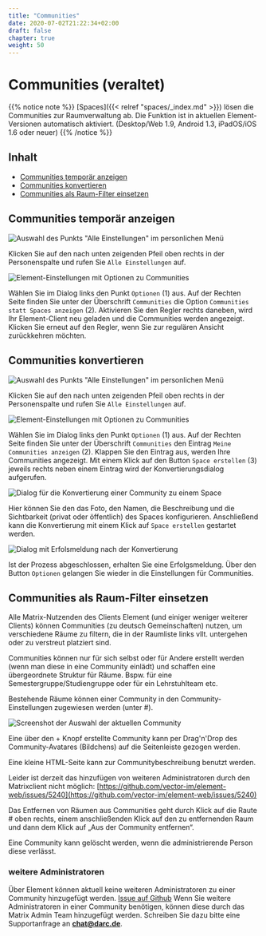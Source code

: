 ```yaml
---
title: "Communities"
date: 2020-07-02T21:22:34+02:00
draft: false
chapter: true
weight: 50
---
```


# Communities (veraltet)

{{% notice note %}}
[Spaces]({{< relref "spaces/_index.md" >}}) lösen die Communities zur Raumverwaltung ab. Die Funktion ist in aktuellen Element-Versionen automatisch aktiviert. (Desktop/Web 1.9, Android 1.3, iPadOS/iOS 1.6 oder neuer)
{{% /notice %}}

## Inhalt
  * [Communities temporär anzeigen](#communities-temporär-anzeigen)
  * [Communities konvertieren](#communities-konvertieren)
  * [Communities als Raum-Filter einsetzen](#communities-als-raum-filter-einsetzen)

## Communities temporär anzeigen

![Auswahl des Punkts "Alle Einstellungen" im personlichen Menü](/images/06_Settings_de.png)

Klicken Sie auf den nach unten zeigenden Pfeil oben rechts in der Personenspalte und rufen Sie `Alle Einstellungen` auf. 

![Element-Einstellungen mit Optionen zu Communities](/images/20_Communities_Settings1_de.png)

Wählen Sie im Dialog links den Punkt `Optionen` (1) aus. Auf der Rechten Seite finden Sie unter der Überschrift `Communities` die Option `Communities statt Spaces anzeigen` (2). Aktivieren Sie den Regler rechts daneben, wird Ihr Element-Client neu geladen und die Communities werden angezeigt. Klicken Sie erneut auf den Regler, wenn Sie zur regulären Ansicht zurückkehren möchten.

## Communities konvertieren

![Auswahl des Punkts "Alle Einstellungen" im personlichen Menü](/images/06_Settings_de.png)

Klicken Sie auf den nach unten zeigenden Pfeil oben rechts in der Personenspalte und rufen Sie `Alle Einstellungen` auf.

![Element-Einstellungen mit Optionen zu Communities](/images/20_Communities_Settings2_de.png)

Wählen Sie im Dialog links den Punkt `Optionen` (1) aus. Auf der Rechten Seite finden Sie unter der Überschrift `Communities` den Eintrag `Meine Communities anzeigen` (2). Klappen Sie den Eintrag aus, werden Ihre Communities angezeigt. Mit einem Klick auf den Button `Space erstellen` (3) jeweils rechts neben einem Eintrag wird der Konvertierungsdialog aufgerufen.

![Dialog für die Konvertierung einer Community zu einem Space](/images/20_Communities_Conversion1_de.png)

Hier können Sie den das Foto, den Namen, die Beschreibung und die Sichtbarkeit (privat oder öffentlich) des Spaces konfigurieren. Anschließend kann die Konvertierung mit einem Klick auf `Space erstellen` gestartet werden.

![Dialog mit Erfolsmeldung nach der Konvertierung](/images/20_Communities_Conversion2_de.png)

Ist der Prozess abgeschlossen, erhalten Sie eine Erfolgsmeldung. Über den Button `Optionen` gelangen Sie wieder in die Einstellungen für Communities.

## Communities als Raum-Filter einsetzen

Alle Matrix-Nutzenden des Clients Element (und einiger weniger weiterer Clients) können Communities (zu deutsch Gemeinschaften) nutzen, um verschiedene Räume zu filtern, die in der Raumliste links vllt. untergehen oder zu verstreut platziert sind.

Communities können nur für sich selbst oder für Andere erstellt werden (wenn man diese in eine Community einlädt) und schaffen eine übergeordnete Struktur für Räume. Bspw. für eine Semestergruppe/Studiengruppe oder für ein Lehrstuhlteam etc.

Bestehende Räume können einer Community in den Community-Einstellungen zugewiesen werden (unter #).

![Screenshot der Auswahl der aktuellen Community](/images/20_Communities.webp)

Eine über den + Knopf erstellte Community kann per Drag'n'Drop des Community-Avatares (Bildchens) auf die Seitenleiste gezogen werden.

Eine kleine HTML-Seite kann zur Communitybeschreibung benutzt werden.

Leider ist derzeit das hinzufügen von weiteren Administratoren durch den Matrixclient nicht möglich: [https://github.com/vector-im/element-web/issues/5240](https://github.com/vector-im/element-web/issues/5240)

Das Entfernen von Räumen aus Communities geht durch Klick auf die Raute # oben rechts, einem anschließenden Klick auf den zu entfernenden Raum und dann dem Klick auf „Aus der Community entfernen“.

Eine Community kann gelöscht werden, wenn die administrierende Person diese verlässt.

### weitere Administratoren

Über Element können aktuell keine weiteren Administratoren zu einer Community hinzugefügt werden. [Issue auf Github](https://github.com/vector-im/riot-web/issues/5240) Wenn Sie weitere Administratoren in einer Community benötigen, können diese durch das Matrix Admin Team hinzugefügt werden. Schreiben Sie dazu bitte eine Supportanfrage an [**chat@darc.de**](mailto:chat@darc.de).

